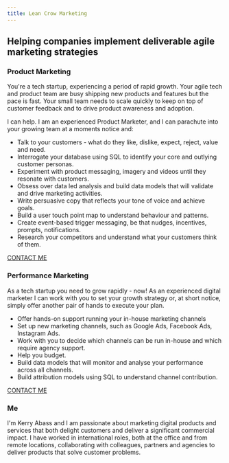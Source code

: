 ```yaml
---
title: Lean Crow Marketing
---
```

<div class="hero">
    <h2>Helping companies implement deliverable agile marketing strategies</h2>
</div>

<div class="section">

  <div class="section-content">

  </div>

</div>
<div id="product" class="section">
    <div class="section-content">
        <h3>Product Marketing</h3>
        <p>You're a tech startup, experiencing a period of rapid growth. Your agile tech and product team are busy shipping new products and features but the pace is fast. Your small team needs to scale quickly to keep on top of customer feedback and to drive product awareness and adoption.</p>
        <p>I can help. I am an experienced Product Marketer, and I can parachute into your growing team at a moments notice and:</p>
        <ul>
          <li>Talk to your customers - what do they like, dislike, expect, reject, value and need.</li><li>Interrogate your database using SQL to identify your core and outlying customer personas.</li>
          <li>Experiment with product messaging, imagery and videos until they resonate with customers.</li>
          <li>Obsess over data led analysis and build data models that will validate and drive marketing activities.</li>
          <li>Write persuasive copy that reflects your tone of voice and achieve goals.</li>
          <li>Build a user touch point map to understand behaviour and patterns.</li>
          <li>Create event-based trigger messaging, be that nudges, incentives, prompts, notifications.</li>
          <li>Research your competitors and understand what your customers think of them.</li>
        </ul>

  <div class="center"><a href="/contact-me" class="button">CONTACT ME</a></div>
</div>
<div id="performance" class="section">
    <div class="section-content">
        <h3>Performance Marketing</h3>
        <p>As a tech startup you need to grow rapidly - now! As an experienced digital marketer I can work with you to set your growth strategy or, at short notice, simply offer another pair of hands to execute your plan.</p>

<ul>

<li>Offer hands-on support running your in-house marketing channels</li>

<li>Set up new marketing channels, such as Google Ads, Facebook Ads, Instagram Ads.</li>

<li>Work with you to decide which channels can be run in-house and which require agency support.</li>

<li>Help you budget.</li>

<li>Build data models that will monitor and analyse your performance across all channels.</li>

<li>Build attribution models using SQL to understand channel contribution.</li>
    </ul>

  <div class="center"><a href="/contact-me" class="button">CONTACT ME</a></div>
</div>
<div id="me" class="section">
    <div class="section-content">
        <h3>Me</h3>
        <p>I'm Kerry Abass and I am passionate about marketing digital products and services that both delight customers and deliver a significant commercial impact. I have worked in international roles, both at the office and from remote locations, collaborating with colleagues, partners and agencies to deliver products that solve customer problems.  </p>
        </div>
        </div>
